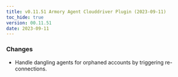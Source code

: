 ```yaml
---
title: v0.11.51 Armory Agent Clouddriver Plugin (2023-09-11)
toc_hide: true
version: 00.11.51
date: 2023-09-11
---
```


### Changes
* Handle dangling agents for orphaned accounts by triggering re-connections.
